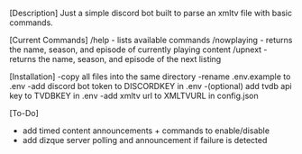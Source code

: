 [Description]
Just a simple discord bot built to parse an xmltv file with basic commands.

[Current Commands]
/help - lists available commands
/nowplaying - returns the name, season, and episode of currently playing content
/upnext - returns the name, season, and episode of the next listing

[Installation]
-copy all files into the same directory
-rename .env.example to .env
-add discord bot token to DISCORDKEY in .env
-(optional) add tvdb api key to TVDBKEY in .env
-add xmltv url to XMLTVURL in config.json

[To-Do]
- add timed content announcements + commands to enable/disable
- add dizque server polling and announcement if failure is detected
